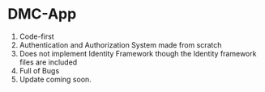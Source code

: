 # DMC-App

1. Code-first
2. Authentication and Authorization System made from scratch
3. Does not implement Identity Framework though the Identity framework files are included
4. Full of Bugs
5. Update coming soon.

